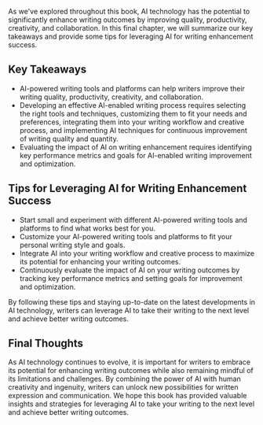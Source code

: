 
As we've explored throughout this book, AI technology has the potential to significantly enhance writing outcomes by improving quality, productivity, creativity, and collaboration. In this final chapter, we will summarize our key takeaways and provide some tips for leveraging AI for writing enhancement success.

Key Takeaways
-------------

* AI-powered writing tools and platforms can help writers improve their writing quality, productivity, creativity, and collaboration.
* Developing an effective AI-enabled writing process requires selecting the right tools and techniques, customizing them to fit your needs and preferences, integrating them into your writing workflow and creative process, and implementing AI techniques for continuous improvement of writing quality and quantity.
* Evaluating the impact of AI on writing enhancement requires identifying key performance metrics and goals for AI-enabled writing improvement and optimization.

Tips for Leveraging AI for Writing Enhancement Success
------------------------------------------------------

* Start small and experiment with different AI-powered writing tools and platforms to find what works best for you.
* Customize your AI-powered writing tools and platforms to fit your personal writing style and goals.
* Integrate AI into your writing workflow and creative process to maximize its potential for enhancing your writing outcomes.
* Continuously evaluate the impact of AI on your writing outcomes by tracking key performance metrics and setting goals for improvement and optimization.

By following these tips and staying up-to-date on the latest developments in AI technology, writers can leverage AI to take their writing to the next level and achieve better writing outcomes.

Final Thoughts
--------------

As AI technology continues to evolve, it is important for writers to embrace its potential for enhancing writing outcomes while also remaining mindful of its limitations and challenges. By combining the power of AI with human creativity and ingenuity, writers can unlock new possibilities for written expression and communication. We hope this book has provided valuable insights and strategies for leveraging AI to take your writing to the next level and achieve better writing outcomes.
